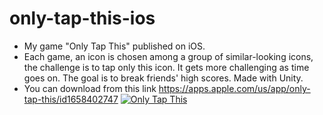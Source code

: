 # only-tap-this-ios

- My game "Only Tap This" published on iOS.
- Each game, an icon is chosen among a group of similar-looking icons, the challenge is to tap only this icon. It gets more challenging as time goes on. The goal is to break friends' high scores. Made with Unity. 
- You can download from this link
https://apps.apple.com/us/app/only-tap-this/id1658402747
[![Only Tap This](https://img.youtube.com/vi/7suTXj3Npf4/0.jpg)](https://www.youtube.com/watch?v=7suTXj3Npf4)

